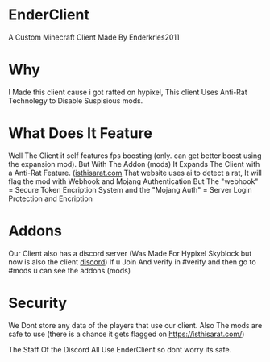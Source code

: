 # EnderClient
A Custom Minecraft Client Made By Enderkries2011

# Why
I Made this client cause i got ratted on hypixel, This client Uses Anti-Rat Technolegy to Disable Suspisious mods.

# What Does It Feature
Well The Client it self features fps boosting (only. can get better boost using the expansion mod).
But With The Addon (mods) It Expands The Client with a Anti-Rat Feature. ([isthisarat.com](https://isthisarat.com/) That website uses ai to detect a rat,
It will flag the mod with Webhook and Mojang Authentication But The "webhook" = Secure Token Encription System and the "Mojang Auth" = Server Login Protection and Encription

# Addons
Our Client also has a discord server (Was Made For Hypixel Skyblock but now is also the client [discord](https://discord.gg/qssBdRxs6a))
If u Join And verify in #verify and then go to #mods u can see the addons (mods)

# Security
We Dont store any data of the players that use our client.
Also The mods are safe to use (there is a chance it gets flagged on https://isthisarat.com/)

The Staff Of the Discord All Use EnderClient so dont worry its safe.
